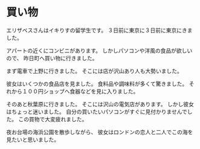 # 買い物

エリザベスさんはイキりすの留学生です。
３日前に東京に３日前に東京にきました。

アパートの近くにコンビニがあります。
しかしパソコンや洋風の食品が欲しいので、
昨日町へ買い物に行きました。

まず電車で上野に行きました。
そこには店が沢山あり人も大勢いました。

彼女はいくつかの食品店を見ました。
食料品や調味料が多くて驚きました。
それから１００円ショップへ食器などを見に入りました。

そのあと秋葉原に行きました。
そこには沢山の電気店があります。
しかし彼女はちょっと迷いました。
自分の買いたいパソコンがすぐに見付かりませんでした。
この買物で大変疲れました。

夜お台場の海浜公園を散歩しながら、
彼女はロンドンの恋人と二人でこの海を見たいと思いました。